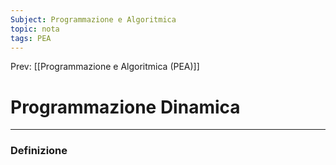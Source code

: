 ```yaml
---
Subject: Programmazione e Algoritmica
topic: nota
tags: PEA
---
```


Prev: [[Programmazione e Algoritmica (PEA)]]

# Programmazione Dinamica
---

### Definizione